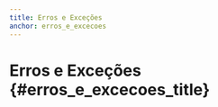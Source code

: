```yaml
---
title: Erros e Exceções
anchor: erros_e_excecoes
---
```


# Erros e Exceções {#erros_e_excecoes_title}